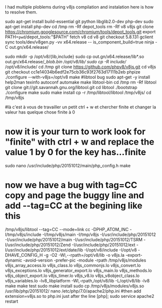 I had multiple ploblems during v8js compilation and instalation here is how to resolve them.

sudo apt-get install build-essential git python libglib2.0-dev php-dev
sudo apt-get install php-dev
cd /tmp
rm -Rf depot_tools rm -Rf v8 v8js
git clone https://chromium.googlesource.com/chromium/tools/depot_tools.git
export PATH=`pwd`/depot_tools:"$PATH"
fetch v8
cd v8
git checkout 5.8.131
gclient sync
tools/dev/v8gen.py -vv x64.release -- is_component_build=true
ninja -C out.gn/x64.release/


sudo mkdir -p /opt/v8/{lib,include}
sudo cp out.gn/x64.release/lib*.so out.gn/x64.release/*_blob.bin /opt/v8/lib/
sudo cp -R include/* /opt/v8/include/
cd /tmp
git clone https://github.com/phpv8/v8js.git
cd v8js
git checkout cc1e14034b6edf2e75cb36c93f2763d17111b2eb
phpize
./configure --with-v8js=/opt/v8
make
#libtool bug
sudo apt-get -y install help2man texinfo autoconf automake make libtool-bin
cd /tmp
rm -Rf libtool
git clone git://git.savannah.gnu.org/libtool.git
cd libtool
./bootstrap
./configure
make
sudo make install
cp -r /tmp/libtool/libtool /tmp/v8js/
cd /tmp/v8js

#là c'est à vous de travailler un petit ctrl + w  et chercher finite et changer la valeur has quelque chose finite à 0
# now it is your turn to work look for "finite" with ctrl + w and replace the value 1 by 0 for the key has...finite 
sudo nano /usr/include/php/20151012/main/php_config.h 
make
# now we have a bug with tag=CC copy and page the  buggy line and add --tag=CC at the begining like this
/tmp/v8js/libtool --tag=CC --mode=link cc -DPHP_ATOM_INC -I/tmp/v8js/include -I/tmp/v8js/main -I/tmp/v8js -I/usr/include/php/20151012 -I/usr/include/php/20151012/main -I/usr/include/php/20151012/TSRM -I/usr/include/php/20151012/Zend -I/usr/include/php/20151012/ext -I/usr/include/php/20151012/ext/date/lib -I/opt/v8/include -I/opt/v8  -DHAVE_CONFIG_H  -g -O2  -Wl,--rpath=/opt/v8/lib -o v8js.la -export-dynamic -avoid-version -prefer-pic -module -rpath /tmp/v8js/modules  v8js_array_access.lo v8js_class.lo v8js_commonjs.lo v8js_convert.lo v8js_exceptions.lo v8js_generator_export.lo v8js_main.lo v8js_methods.lo v8js_object_export.lo v8js_timer.lo v8js_v8.lo v8js_v8object_class.lo v8js_variables.lo -lv8_libplatform -Wl,-rpath,/opt/v8/lib -L/opt/v8/lib -lv8
make
make test
sudo make install
sudo cp /tmp/v8js/modules/v8js.so /usr/lib/php/20151012/
nano /etc/php/7.0/apache2/php.ini
#then add extension=v8js.so to php.ini just after the line [php];
sudo service apache2 restart


